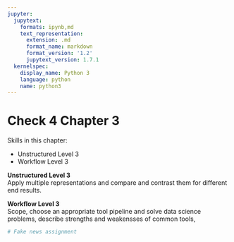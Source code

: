 ```yaml
---
jupyter:
  jupytext:
    formats: ipynb,md
    text_representation:
      extension: .md
      format_name: markdown
      format_version: '1.2'
      jupytext_version: 1.7.1
  kernelspec:
    display_name: Python 3
    language: python
    name: python3
---
```


# Check 4 Chapter 3
Skills in this chapter:
* Unstructured Level 3
* Workflow Level 3


**Unstructured Level 3**
<br>
Apply multiple representations and compare and contrast them for different end results.


**Workflow Level 3**
<br>
Scope, choose an appropriate tool pipeline and solve data science problems, describe strengths and weakensses of common tools,

```python
# Fake news assignment
```
